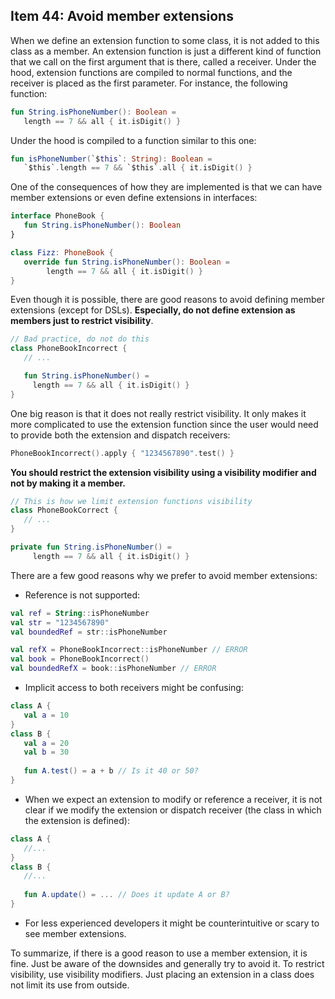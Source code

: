 ## Item 44: Avoid member extensions

When we define an extension function to some class, it is not added to this class as a member. An extension function is just a different kind of function that we call on the first argument that is there, called a receiver. Under the hood, extension functions are compiled to normal functions, and the receiver is placed as the first parameter. For instance, the following function:

``` kotlin
fun String.isPhoneNumber(): Boolean =
   length == 7 && all { it.isDigit() }
```

Under the hood is compiled to a function similar to this one:

``` kotlin
fun isPhoneNumber(`$this`: String): Boolean =
   `$this`.length == 7 && `$this`.all { it.isDigit() }
```

One of the consequences of how they are implemented is that we can have member extensions or even define extensions in interfaces:

``` kotlin
interface PhoneBook {
   fun String.isPhoneNumber(): Boolean
}

class Fizz: PhoneBook {
   override fun String.isPhoneNumber(): Boolean =
        length == 7 && all { it.isDigit() }
}
```

Even though it is possible, there are good reasons to avoid defining member extensions (except for DSLs). **Especially, do not define extension as members just to restrict visibility**.

``` kotlin
// Bad practice, do not do this
class PhoneBookIncorrect {
   // ...  

   fun String.isPhoneNumber() =
     length == 7 && all { it.isDigit() }
}
```

One big reason is that it does not really restrict visibility. It only makes it more complicated to use the extension function since the user would need to provide both the extension and dispatch receivers:

``` kotlin
PhoneBookIncorrect().apply { "1234567890".test() }
```

**You should restrict the extension visibility using a visibility modifier and not by making it a member.**

``` kotlin
// This is how we limit extension functions visibility
class PhoneBookCorrect {
   // ...  
}

private fun String.isPhoneNumber() = 
     length == 7 && all { it.isDigit() }
```

There are a few good reasons why we prefer to avoid member extensions:

- Reference is not supported:

``` kotlin
val ref = String::isPhoneNumber
val str = "1234567890"
val boundedRef = str::isPhoneNumber

val refX = PhoneBookIncorrect::isPhoneNumber // ERROR
val book = PhoneBookIncorrect()
val boundedRefX = book::isPhoneNumber // ERROR
```

- Implicit access to both receivers might be confusing: 

``` kotlin
class A {
   val a = 10
}
class B {
   val a = 20
   val b = 30
  
   fun A.test() = a + b // Is it 40 or 50?
}
```

- When we expect an extension to modify or reference a receiver, it is not clear if we modify the extension or dispatch receiver (the class in which the extension is defined):

``` kotlin
class A {
   //...
}
class B {
   //...
  
   fun A.update() = ... // Does it update A or B?
}
```

- For less experienced developers it might be counterintuitive or scary to see member extensions. 

To summarize, if there is a good reason to use a member extension, it is fine. Just be aware of the downsides and generally try to avoid it. To restrict visibility, use visibility modifiers. Just placing an extension in a class does not limit its use from outside.